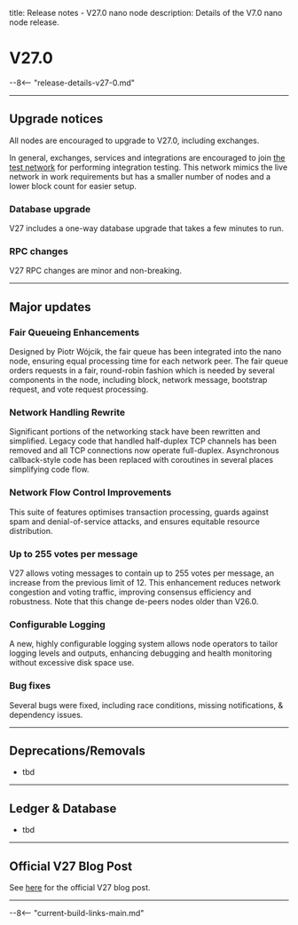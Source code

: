 title: Release notes - V27.0 nano node
description: Details of the V7.0 nano node release.

# V27.0

--8<-- "release-details-v27-0.md"

---

## Upgrade notices

All nodes are encouraged to upgrade to V27.0, including exchanges.

In general, exchanges, services and integrations are encouraged to join [the test network](../running-a-node/test-network.md) for performing integration testing. This network mimics the live network in work requirements but has a smaller number of nodes and a lower block count for easier setup.

### Database upgrade

V27 includes a one-way database upgrade that takes a few minutes to run.

### RPC changes

V27 RPC changes are  minor and non-breaking.

---

## Major updates

### Fair Queueing Enhancements
Designed by Piotr Wójcik, the fair queue has been integrated into the nano node, ensuring equal processing time for each network peer. The fair queue orders requests in a fair, round-robin fashion which is needed by several components in the node, including block, network message, bootstrap request, and vote request processing. 

### Network Handling Rewrite
Significant portions of the networking stack have been rewritten and simplified. Legacy code that handled half-duplex TCP channels has been removed and all TCP connections now operate full-duplex. Asynchronous callback-style code has been replaced with coroutines in several places simplifying code flow.

### Network Flow Control Improvements
This suite of features optimises transaction processing, guards against spam and denial-of-service attacks, and ensures equitable resource distribution.

### Up to 255 votes per message
V27 allows voting messages to contain up to 255 votes per message, an increase from the previous limit of 12. This enhancement reduces network congestion and voting traffic, improving consensus efficiency and robustness. Note that this change de-peers nodes older than V26.0.

### Configurable Logging
A new, highly configurable logging system allows node operators to tailor logging levels and outputs, enhancing debugging and health monitoring without excessive disk space use.

### Bug fixes
Several bugs were fixed, including race conditions, missing notifications, & dependency issues.

---

## Deprecations/Removals

* tbd

---

## Ledger & Database
* tbd

---

## Official V27 Blog Post
See [here](https://nano.org/en/blog/v27-denarius-preview--eb8bceac) for the official V27 blog post.

---

--8<-- "current-build-links-main.md"
